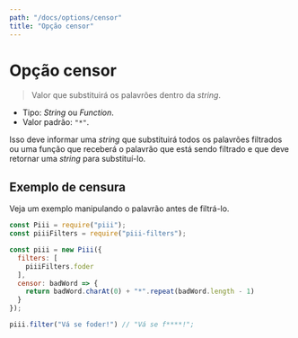 ```yaml
---
path: "/docs/options/censor"
title: "Opção censor"
---
```


# Opção censor

> Valor que substituirá os palavrões dentro da *string*.

- Tipo: *String* ou *Function*.
- Valor padrão: `"*"`.

Isso deve informar uma *string* que substituirá todos os palavrões filtrados ou uma função que receberá o palavrão que está sendo filtrado e que deve retornar uma *string* para substituí-lo.

## Exemplo de censura

Veja um exemplo manipulando o palavrão antes de filtrá-lo.

```js
const Piii = require("piii");
const piiiFilters = require("piii-filters");

const piii = new Piii({
  filters: [
    piiiFilters.foder
  ],
  censor: badWord => {
    return badWord.charAt(0) + "*".repeat(badWord.length - 1)
  }
});

piii.filter("Vá se foder!") // "Vá se f****!";
```